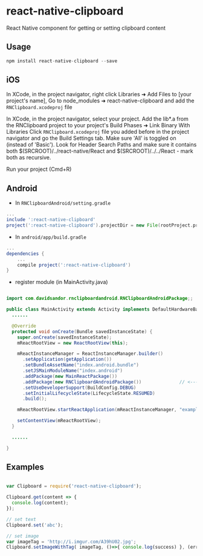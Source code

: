 # react-native-clipboard

React Native component for getting or setting clipboard content

## Usage

```javascript
npm install react-native-clipboard --save
```
## iOS
In XCode, in the project navigator, right click Libraries ➜ Add Files to [your project's name], Go to node_modules ➜ react-native-clipboard and add the `RNClipboard.xcodeproj` file

In XCode, in the project navigator, select your project. Add the lib*.a from the RNClipboard project to your project's Build Phases ➜ Link Binary With Libraries Click `RNClipboard.xcodeproj` file you added before in the project navigator and go the Build Settings tab. Make sure 'All' is toggled on (instead of 'Basic'). Look for Header Search Paths and make sure it contains  both $(SRCROOT)/../react-native/React and $(SRCROOT)/../../React - mark both as recursive.

Run your project (Cmd+R)

## Android
* In `RNClipboardAndroid/setting.gradle`

```gradle
...
include ':react-native-clipboard'
project(':react-native-clipboard').projectDir = new File(rootProject.projectDir, '../node_modules/react-native-clipboard/RNClipboardAndroid/app')
```

* In `android/app/build.gradle`

```gradle
...
dependencies {
    ...
    compile project(':react-native-clipboard')
}
```

* register module (in MainActivity.java)

```java

import com.davidsandor.rnclipboardandroid.RNClipboardAndroidPackage;;  // <--- import

public class MainActivity extends Activity implements DefaultHardwareBackBtnHandler {
  ......

  @Override
  protected void onCreate(Bundle savedInstanceState) {
    super.onCreate(savedInstanceState);
    mReactRootView = new ReactRootView(this);

    mReactInstanceManager = ReactInstanceManager.builder()
      .setApplication(getApplication())
      .setBundleAssetName("index.android.bundle")
      .setJSMainModuleName("index.android")
      .addPackage(new MainReactPackage())
      .addPackage(new RNClipboardAndroidPackage())              // <------ add here
      .setUseDeveloperSupport(BuildConfig.DEBUG)
      .setInitialLifecycleState(LifecycleState.RESUMED)
      .build();

    mReactRootView.startReactApplication(mReactInstanceManager, "example", null);

    setContentView(mReactRootView);
  }

  ......

}
```

## Examples

```javascript

var Clipboard = require('react-native-clipboard');

Clipboard.get(content => {
  console.log(content);
});

// set text
Clipboard.set('abc');

// set image
var imageTag = 'http://i.imgur.com/A39hU02.jpg';
Clipboard.setImageWithTag( imageTag, ()=>{ console.log(success) }, (error)=>{ console.log(error) });

```

